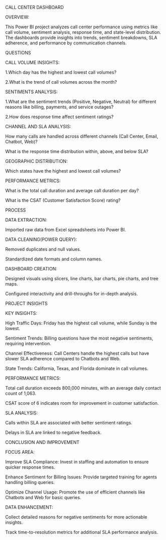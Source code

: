 CALL CENTER DASHBOARD

OVERVIEW:

This Power BI project analyzes call center performance using metrics like call volume, sentiment analysis, response time, and state-level distribution. The dashboards provide insights into trends, sentiment breakdowns, SLA adherence, and performance by communication channels.

QUESTIONS

CALL VOLUME INSIGHTS:

1.Which day has the highest and lowest call volumes?

2.What is the trend of call volumes across the month?

SENTIMENTS ANALYSIS:

1.What are the sentiment trends (Positive, Negative, Neutral) for different reasons like billing, payments, and service outages?

2.How does response time affect sentiment ratings?

CHANNEL AND SLA ANALYSIS:

How many calls are handled across different channels (Call Center, Email, Chatbot, Web)?

What is the response time distribution within, above, and below SLA?

GEOGRAPHIC DISTRIBUTION:

Which states have the highest and lowest call volumes?

PERFORMANCE METRICS:

What is the total call duration and average call duration per day?

What is the CSAT (Customer Satisfaction Score) rating?

PROCESS

DATA EXTRACTION:

Imported raw data from Excel spreadsheets into Power BI.

DATA CLEANING(POWER QUERY):

Removed duplicates and null values.

Standardized date formats and column names.

DASHBOARD CREATION:

Designed visuals using slicers, line charts, bar charts, pie charts, and tree maps.

Configured interactivity and drill-throughs for in-depth analysis.

PROJECT INSIGHTS

KEY INSIGHTS:

High Traffic Days: Friday has the highest call volume, while Sunday is the lowest.

Sentiment Trends: Billing questions have the most negative sentiments, requiring intervention.

Channel Effectiveness: Call Centers handle the highest calls but have slower SLA adherence compared to Chatbots and Web.

State Trends: California, Texas, and Florida dominate in call volumes.

PERFORMANCE METRICS:

Total call duration exceeds 800,000 minutes, with an average daily contact count of 1,063.

CSAT score of 6 indicates room for improvement in customer satisfaction.

SLA ANALYSIS:

Calls within SLA are associated with better sentiment ratings.

Delays in SLA are linked to negative feedback.

CONCLUSION AND IMPROVEMENT

FOCUS AREA:

Improve SLA Compliance: Invest in staffing and automation to ensure quicker response times.

Enhance Sentiment for Billing Issues: Provide targeted training for agents handling billing queries.

Optimize Channel Usage: Promote the use of efficient channels like Chatbots and Web for basic queries.

DATA ENHANCEMENT:

Collect detailed reasons for negative sentiments for more actionable insights.

Track time-to-resolution metrics for additional SLA performance analysis.
